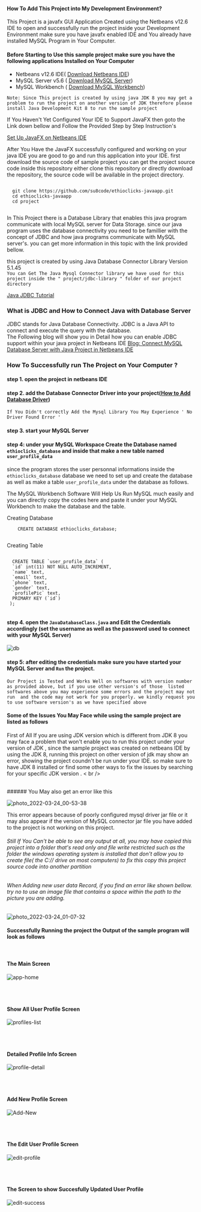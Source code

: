 #### How To Add This Project into My Development Environment?


 This Project is a javafx GUI Application Created using the Netbeans v12.6 IDE to open and  successfully run the project inside your Development Environment make sure you have javafx  enabled IDE and You already have installed MySQL Program in Your Computer. 

#### Before Starting to Use this sample project make sure you have the following applications Installed on Your Computer

* Netbeans v12.6 IDE( [Download Netbeans IDE]( https://netbeans.apache.org/download/nb13/nb13.html))
* MySQL Server v5.6 ( [Download MySQL Server](https://downloads.mysql.com/archives/installer/?version=5.6.26))
* MySQL Workbench ( [Download MySQL Workbench](https://dev.mysql.com/downloads/workbench/))

`Note: Since This project is created by using java JDK 8 you may get a problem to run the project on another version of JDK therefore please install Java Development Kit 8 to run the sample project `

If You Haven't Yet Configured Your IDE to Support JavaFX then goto the Link down bellow and Follow the Provided Step by Step Instruction's 

[Set Up JavaFX on Netbeans IDE ](https://kensoftph.com/set-up-javafx-and-scene-builder-in-netbeans-ide/#:~:text=Open%20your%20NetBeans%20IDE%20and%20go%20to%20Tools,NetBeans%20IDE%20and%20click%20on%20apply%20and%20ok.)

After You Have the JavaFX successfully configured and working on your java IDE you are good to go and run this application into your IDE. first download the source code of sample project you can get the project source code inside this repository either clone this repository or directly download the repository, the source code will be available in the project directory. 

```
  
  git clone https://github.com/su8code/ethioclicks-javaapp.git
  cd ethioclicks-javaapp
  cd project
   

```

In This Project there is a Database Library that enables this java program communicate with local MySQL server for Data Storage. since our java program uses the database connectivity you need to be famillier with the concept of JDBC and how java programs communicate with MySQL server's. you can get more information in this topic with the link provided bellow.

this project is created by using Java Database Connector Library Version 5.1.45 <br />
`You can Get The Java Mysql Connector library we have used for this project inside the " project/jdbc-library " folder of our project directory `

[Java JDBC Tutorial](https://www.javatpoint.com/java-jdbc)

### What is JDBC and How to Connect Java with Database Server

JDBC stands for Java Database Connectivity. JDBC is a Java API to connect and execute the query with the database. <br />
The Following blog will show you in Detail how you can enable JDBC support within your java project in Netbeans IDE 
[Blog: Connect MySQL Database Server with Java Project in Netbeans IDE](https://www.tutorialsfield.com/how-to-connect-mysql-database-in-java-using-netbeans)


### How To Successfully run The Project on Your Computer ?

#### step 1. open the project in netbeans IDE
#### step 2. add the Database Connector Driver into your project([How to Add Database Driver](https://www.tutorialsfield.com/how-to-connect-mysql-database-in-java-using-netbeans))

`If You Didn't correctly Add the Mysql Library You May Experience ' No Driver Found Error ' `


#### step 3. start your MySQL Server 
#### step 4: under your MySQL Workspace Create the Database named `ethioclicks_database` and inside that make a new table named `user_profile_data`


since the program stores the user personnal informations inside the `ethioclicks_database` database we need to set up and create the database as well as make a table  `user_profile_data` under the database as follows.

The MySQL Workbench Software Will Help Us Run MySQL much easily and you can directly copy the codes here and paste it under your MySQL Workbench to make the database and the table.

Creating Database
```
    CREATE DATABASE ethioclicks_database;
    
```
Creating Table

```

  CREATE TABLE `user_profile_data` (
  `id` int(11) NOT NULL AUTO_INCREMENT,
  `name` text,
  `email` text,
  `phone` text,
  `gender` text,
  `profilePic` text,
  PRIMARY KEY (`id`)
 );


```


#### step 4. open the `JavaDatabaseClass.java` and Edit the Credentials accordingly (set the username as well as the password used to connect with your MySQL Server)


![db](https://user-images.githubusercontent.com/88676535/159984958-0a3bee37-fda7-48c0-bf08-6b23c1729e6a.JPG)


#### step 5:  after editing the credentials make sure you have started your MySQL Server and `Run` the project.

`Our Project is Tested and Works Well on softwares with version number as provided above, but if you use other version's of those  listed softwares above you may experience some errors and the project may not run  and the code may not work for you properly. we kindly request you to use software version's as we have specified above`



#### Some of the Issues You May Face while using the sample project are listed as follows 

First of All If you are using JDK version which is different from JDK 8 you may  face a problem that won't enable you to run this project under your version of JDK , since the sample project was created on netbeans IDE by using the JDK 8, running this project on other version of jdk may show an error, showing the project coundn't be run under your IDE. so make sure to have JDK 8 installed or find some other ways to fix the issues by searching for your specific JDK version . < br />


<br />
###### You May also get an error like this  

![photo_2022-03-24_00-53-38](https://user-images.githubusercontent.com/88676535/160001467-b864e684-2b4c-40b4-830c-5e3a50122231.jpg)

This error appears because of poorly configured mysql driver jar file or it may also appear if the version of MySQL connector jar file you have added to the project is not working on this project.

###### Still If You Can't be able to see any output at all, you may have copied this project into a folder that's read only and file write restricted such as the folder the windows operating system is installed that don't allow you to create file( the C:// drive on most computers)  to fix this copy this project source code into another partition 

###### When Adding new user data Record, if you find an error like shown bellow. try no to use an image file that contains a space within the path to the picture you are adding.

![photo_2022-03-24_01-07-32](https://user-images.githubusercontent.com/88676535/160016041-ffec9754-8323-4fa3-89b6-7788cccbb271.jpg)




#### Successfully Running the project the Output of the sample program will look as follows


<br />

#### The Main Screen
![app-home](https://user-images.githubusercontent.com/88676535/159990819-1a895b2c-b462-40ab-b794-5352b620eb45.JPG)

<br />
<br />



#### Show All User Profile Screen
![profiles-list](https://user-images.githubusercontent.com/88676535/159990855-b533c0c1-cf62-4aad-addb-9f486fb2ba1e.JPG)

<br />
<br />

#### Detailed Profile Info Screen
![profile-detail](https://user-images.githubusercontent.com/88676535/159990889-5c7ceafa-28f9-49ab-8f4f-3696630bd91b.JPG)

<br />
<br />

#### Add New Profile Screen
![Add-New](https://user-images.githubusercontent.com/88676535/159990951-ce3d83df-ea28-4e6a-80e2-7b68b6af0776.JPG)

<br />
<br />


#### The Edit User Profile Screen
![edit-profile](https://user-images.githubusercontent.com/88676535/159990972-08de9cb9-9877-4193-80c0-954592cbb81f.JPG)

<br />
<br />


#### The Screen to show Succesfully Updated User Profile
![edit-success](https://user-images.githubusercontent.com/88676535/159990999-8f382298-fb96-4c8b-9624-a24f7812007f.JPG)

<br />
<br />
